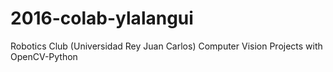# 2016-colab-ylalangui
Robotics Club (Universidad Rey Juan Carlos)
Computer Vision Projects with OpenCV-Python

